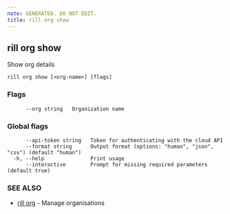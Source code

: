 ```yaml
---
note: GENERATED. DO NOT EDIT.
title: rill org show
---
```

## rill org show

Show org details

```
rill org show [<org-name>] [flags]
```

### Flags

```
      --org string   Organization name
```

### Global flags

```
      --api-token string   Token for authenticating with the cloud API
      --format string      Output format (options: "human", "json", "csv") (default "human")
  -h, --help               Print usage
      --interactive        Prompt for missing required parameters (default true)
```

### SEE ALSO

* [rill org](org.md)	 - Manage organisations

